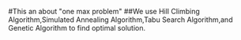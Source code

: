 #This an about "one max problem"
##We use Hill Climbing Algorithm,Simulated Annealing Algorithm,Tabu Search Algorithm,and Genetic Algorithm to find optimal solution.
